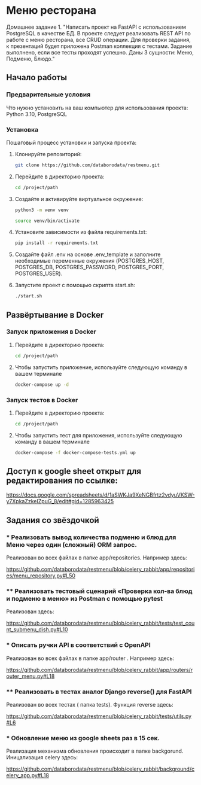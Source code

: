 # Меню ресторана

Домашнее задание 1. "Написать проект на FastAPI с использованием PostgreSQL в качестве БД.
В проекте следует реализовать REST API по работе с меню ресторана, все CRUD операции.
Для проверки задания, к презентаций будет приложена Postman коллекция с тестами.
Задание выполнено, если все тесты проходят успешно.
Даны 3 сущности: Меню, Подменю, Блюдо."

## Начало работы

### Предварительные условия

Что нужно установить на ваш компьютер для использования проекта:
Python 3.10, PostgreSQL

### Установка

Пошаговый процесс установки и запуска проекта:

1. Клонируйте репозиторий:

   ```bash
   git clone https://github.com/databorodata/restmenu.git

2. Перейдите в директорию проекта:

   ```bash
   cd /project/path

3. Создайте и активируйте виртуальное окружение:

   ```bash
   python3 -m venv venv

   source venv/bin/activate

4. Установите зависимости из файла requirements.txt:

   ```bash
   pip install -r requirements.txt

5. Создайте файл .env на основе .env_template и заполните необходимые переменные окружения (POSTGRES_HOST, POSTGRES_DB, POSTGRES_PASSWORD, POSTGRES_PORT, POSTGRES_USER).


6. Запустите проект с помощью скрипта start.sh:

   ```bash
   ./start.sh

## Развёртывание в Docker

### Запуск приложения в Docker

1. Перейдите в директорию проекта:

   ```bash
   cd /project/path

2. Чтобы запустить приложение, используйте следующую команду в вашем терминале

   ```bash
   docker-compose up -d

### Запуск тестов в Docker

1. Перейдите в директорию проекта:

   ```bash
   cd /project/path

2. Чтобы запустить тест для приложения, используйте следующую команду в вашем терминале

   ```bash
   docker-compose -f docker-compose-tests.yml up
   ```

## Доступ к google sheet открыт для редактирования по ссылке:

https://docs.google.com/spreadsheets/d/1aSWKJa9XeNGBfrtz2vdyuVKSW-y7XpkaZzkeIZpuG_8/edit#gid=1285963425


## Задания со звёздочкой

### * Реализовать вывод количества подменю и блюд для Меню через один (сложный) ORM запрос.

Реализован во всех файлах в папке app/repositories. Например здесь:

https://github.com/databorodata/restmenu/blob/celery_rabbit/app/repositories/menu_repository.py#L50

### ** Реализовать тестовый сценарий «Проверка кол-ва блюд и подменю в меню» из Postman с помощью pytest

Реализован здесь:

https://github.com/databorodata/restmenu/blob/celery_rabbit/tests/test_count_submenu_dish.py#L10

### * Описать ручки API в соответствий c OpenAPI

Реализован во всех файлах в папке app/router . Например здесь:

https://github.com/databorodata/restmenu/blob/celery_rabbit/app/routers/router_menu.py#L18

### ** Реализовать в тестах аналог Django reverse() для FastAPI

Реализован во всех тестах ( папка tests). Функция reverse здесь:

https://github.com/databorodata/restmenu/blob/celery_rabbit/tests/utils.py#L6

### * Обновление меню из google sheets раз в 15 сек.

Реализация механизма обновления происходит в папке backgorund. Иницализация celery  здесь:

https://github.com/databorodata/restmenu/blob/celery_rabbit/background/celery_app.py#L18
